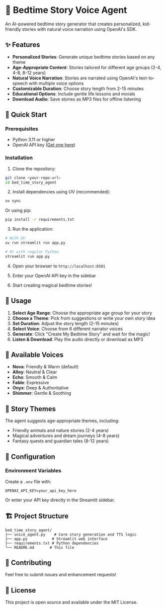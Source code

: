 # 🌙 Bedtime Story Voice Agent

An AI-powered bedtime story generator that creates personalized, kid-friendly stories with natural voice narration using OpenAI's SDK.

## ✨ Features

- **Personalized Stories**: Generate unique bedtime stories based on any theme
- **Age-Appropriate Content**: Stories tailored for different age groups (2-4, 4-8, 8-12 years)
- **Natural Voice Narration**: Stories are narrated using OpenAI's text-to-speech with multiple voice options
- **Customizable Duration**: Choose story length from 2-15 minutes
- **Educational Options**: Include gentle life lessons and morals
- **Download Audio**: Save stories as MP3 files for offline listening

## 🚀 Quick Start

### Prerequisites

- Python 3.11 or higher
- OpenAI API key ([Get one here](https://platform.openai.com/api-keys))

### Installation

1. Clone the repository:
```bash
git clone <your-repo-url>
cd bed_time_story_agent
```

2. Install dependencies using UV (recommended):
```bash
uv sync
```

Or using pip:
```bash
pip install -r requirements.txt
```

3. Run the application:
```bash
# With UV
uv run streamlit run app.py

# Or with regular Python
streamlit run app.py
```

4. Open your browser to `http://localhost:8501`

5. Enter your OpenAI API key in the sidebar

6. Start creating magical bedtime stories!

## 🎯 Usage

1. **Select Age Range**: Choose the appropriate age group for your story
2. **Choose a Theme**: Pick from suggestions or write your own story idea
3. **Set Duration**: Adjust the story length (2-15 minutes)
4. **Select Voice**: Choose from 6 different narrator voices
5. **Generate**: Click "Create My Bedtime Story" and wait for the magic!
6. **Listen & Download**: Play the audio directly or download as MP3

## 🎤 Available Voices

- **Nova**: Friendly & Warm (default)
- **Alloy**: Neutral & Clear
- **Echo**: Smooth & Calm
- **Fable**: Expressive
- **Onyx**: Deep & Authoritative
- **Shimmer**: Gentle & Soothing

## 📝 Story Themes

The agent suggests age-appropriate themes, including:
- Friendly animals and nature stories (2-4 years)
- Magical adventures and dream journeys (4-8 years)
- Fantasy quests and guardian tales (8-12 years)

## 🔧 Configuration

### Environment Variables

Create a `.env` file with:
```
OPENAI_API_KEY=your_api_key_here
```

Or enter your API key directly in the Streamlit sidebar.

## 🏗️ Project Structure

```
bed_time_story_agent/
├── voice_agent.py    # Core story generation and TTS logic
├── app.py           # Streamlit web interface
├── requirements.txt # Python dependencies
└── README.md       # This file
```

## 🤝 Contributing

Feel free to submit issues and enhancement requests!

## 📄 License

This project is open source and available under the MIT License.
